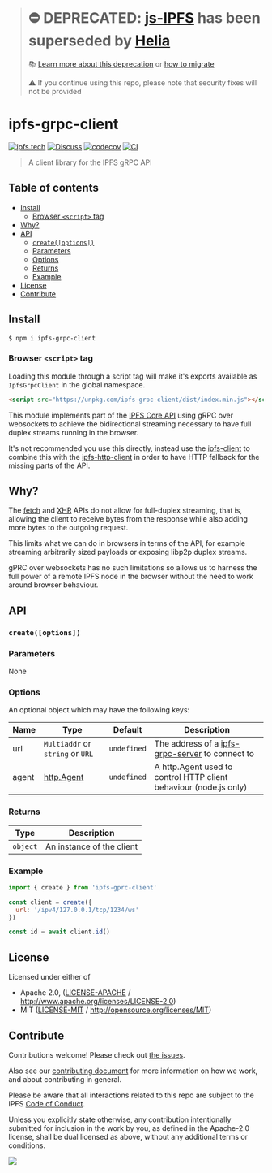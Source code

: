 > # ⛔️ DEPRECATED: [js-IPFS](https://github.com/ipfs/js-ipfs) has been superseded by [Helia](https://github.com/ipfs/helia)
>
> 📚 [Learn more about this deprecation](https://github.com/ipfs/js-ipfs/issues/4336) or [how to migrate](https://github.com/ipfs/helia/wiki/Migrating-from-js-IPFS)
>
> ⚠️ If you continue using this repo, please note that security fixes will not be provided

# ipfs-grpc-client <!-- omit in toc -->

[![ipfs.tech](https://img.shields.io/badge/project-IPFS-blue.svg?style=flat-square)](https://ipfs.tech)
[![Discuss](https://img.shields.io/discourse/https/discuss.ipfs.tech/posts.svg?style=flat-square)](https://discuss.ipfs.tech)
[![codecov](https://img.shields.io/codecov/c/github/ipfs/js-ipfs.svg?style=flat-square)](https://codecov.io/gh/ipfs/js-ipfs)
[![CI](https://img.shields.io/github/actions/workflow/status/ipfs/js-ipfs/test.yml?branch=master\&style=flat-square)](https://github.com/ipfs/js-ipfs/actions/workflows/test.yml?query=branch%3Amaster)

> A client library for the IPFS gRPC API

## Table of contents <!-- omit in toc -->

- [Install](#install)
  - [Browser `<script>` tag](#browser-script-tag)
- [Why?](#why)
- [API](#api)
  - [`create([options])`](#createoptions)
  - [Parameters](#parameters)
  - [Options](#options)
  - [Returns](#returns)
  - [Example](#example)
- [License](#license)
- [Contribute](#contribute)

## Install

```console
$ npm i ipfs-grpc-client
```

### Browser `<script>` tag

Loading this module through a script tag will make it's exports available as `IpfsGrpcClient` in the global namespace.

```html
<script src="https://unpkg.com/ipfs-grpc-client/dist/index.min.js"></script>
```

This module implements part of the [IPFS Core API](https://github.com/ipfs/js-ipfs/tree/master/docs/core-api) using      gRPC over websockets to achieve the bidirectional streaming necessary to have full duplex streams running in the browser.

It's not recommended you use this directly, instead use the [ipfs-client](https://www.npmjs.com/package/ipfs-client) to combine this with the [ipfs-http-client](https://www.npmjs.com/package/ipfs-http-client) in order to have HTTP fallback for the missing parts of the API.

## Why?

The [fetch](https://developer.mozilla.org/en-US/docs/Web/API/Fetch_API) and [XHR](https://developer.mozilla.org/en-US/docs/Web/API/XMLHttpRequest) APIs do not allow for full-duplex streaming, that is, allowing the client to receive bytes from the response while also adding more bytes to the outgoing request.

This limits what we can do in browsers in terms of the API, for example streaming arbitrarily sized payloads or exposing libp2p duplex streams.

gPRC over websockets has no such limitations so allows us to harness the full power of a remote IPFS node in the browser without the need to work around browser behaviour.

## API

### `create([options])`

### Parameters

None

### Options

An optional object which may have the following keys:

| Name  | Type                                                                 | Default     | Description                                                       |
| ----- | -------------------------------------------------------------------- | ----------- | ----------------------------------------------------------------- |
| url   | `Multiaddr` or `string` or `URL`                                     | `undefined` | The address of a [ipfs-grpc-server][] to connect to               |
| agent | [http.Agent](https://nodejs.org/api/http.html#http_class_http_agent) | `undefined` | A http.Agent used to control HTTP client behaviour (node.js only) |

### Returns

| Type     | Description               |
| -------- | ------------------------- |
| `object` | An instance of the client |

### Example

```js
import { create } from 'ipfs-gprc-client'

const client = create({
  url: '/ipv4/127.0.0.1/tcp/1234/ws'
})

const id = await client.id()
```

## License

Licensed under either of

- Apache 2.0, ([LICENSE-APACHE](LICENSE-APACHE) / <http://www.apache.org/licenses/LICENSE-2.0>)
- MIT ([LICENSE-MIT](LICENSE-MIT) / <http://opensource.org/licenses/MIT>)

## Contribute

Contributions welcome! Please check out [the issues](https://github.com/ipfs/js-ipfs/issues).

Also see our [contributing document](https://github.com/ipfs/community/blob/master/CONTRIBUTING_JS.md) for more information on how we work, and about contributing in general.

Please be aware that all interactions related to this repo are subject to the IPFS [Code of Conduct](https://github.com/ipfs/community/blob/master/code-of-conduct.md).

Unless you explicitly state otherwise, any contribution intentionally submitted for inclusion in the work by you, as defined in the Apache-2.0 license, shall be dual licensed as above, without any additional terms or conditions.

[![](https://cdn.rawgit.com/jbenet/contribute-ipfs-gif/master/img/contribute.gif)](https://github.com/ipfs/community/blob/master/CONTRIBUTING.md)

[ipfs-grpc-server]: https://www.npmjs.com/package/ipfs-grpc-server
